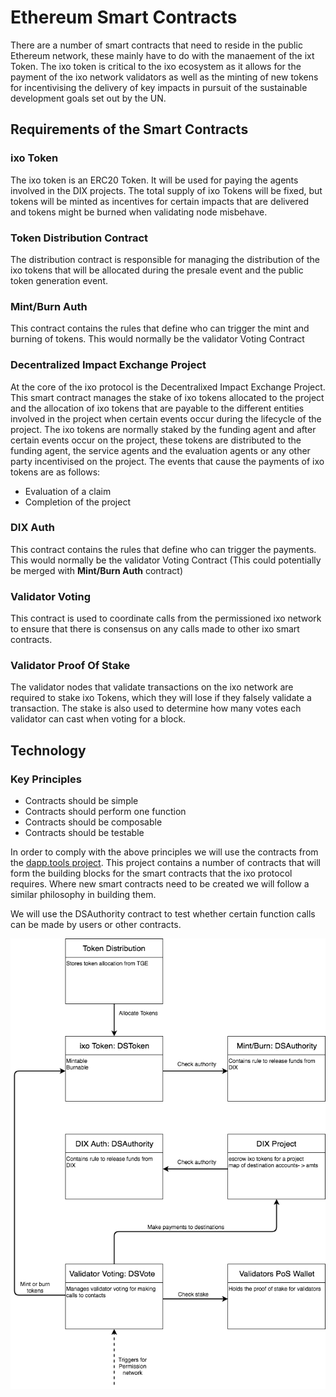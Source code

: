 # Ethereum Smart Contracts

There are a number of smart contracts that need to reside in the public Ethereum network, these mainly have to do with the manaement of the ixt Token.  The ixo token is critical to the ixo ecosystem as it allows for the payment of the ixo network validators as well as the minting of new tokens for incentivising the delivery of key impacts in pursuit of the sustainable development goals set out by the UN.

## Requirements of the Smart Contracts 
### ixo Token
The ixo token is an ERC20 Token.  It will be used for paying the agents involved in the DIX projects.  The total supply of ixo Tokens will be fixed, but tokens will be minted as incentives for certain impacts that are delivered and tokens might be burned when validating node misbehave.

### Token Distribution Contract
The distribution contract is responsible for managing the distribution of the ixo tokens that will be allocated during the presale event and the public token generation event.

### Mint/Burn Auth
This contract contains the rules that define who can trigger the mint and burning of tokens.  This would normally be the validator Voting Contract

### Decentralized Impact Exchange Project
At the core of the ixo protocol is the Decentralixed Impact Exchange Project.  This smart contract manages the stake of ixo tokens allocated to the project and the allocation of ixo tokens that are payable to the different entities involved in the project when certain events occur during the lifecycle of the project. 
The ixo tokens are normally staked by the funding agent and after certain events occur on the project, these tokens are distributed to the funding agent, the service agents and the evaluation agents or any other party incentivised on the project.
The events that cause the payments of ixo tokens are as follows:
- Evaluation of a claim
- Completion of the project

### DIX Auth
This contract contains the rules that define who can trigger the payments.  This would normally be the validator Voting Contract
(This could potentially be merged with **Mint/Burn Auth** contract)

### Validator Voting
This contract is used to coordinate calls from the permissioned ixo network to ensure that there is consensus on any calls made to other ixo smart contracts.

### Validator Proof Of Stake
The validator nodes that validate transactions on the ixo network are required to stake ixo Tokens, which they will lose if they falsely validate a transaction.  The stake is also used to determine how many votes each validator can cast when voting for a block.

## Technology
### Key Principles
- Contracts should be simple
- Contracts should perform one function
- Contracts should be composable
- Contracts should be testable

In order to comply with the above principles we will use the contracts from the [dapp.tools project](https://dapp.tools).  This project contains a number of contracts that will form the building blocks for the smart contracts that the ixo protocol requires.  Where new smart contracts need to be created we will follow a similar philosophy in building them.

We will use the DSAuthority contract to test whether certain function calls can be made by users or other contracts.

![Smart Contract Dependancies](./diagrams/SmartContracts.png)


